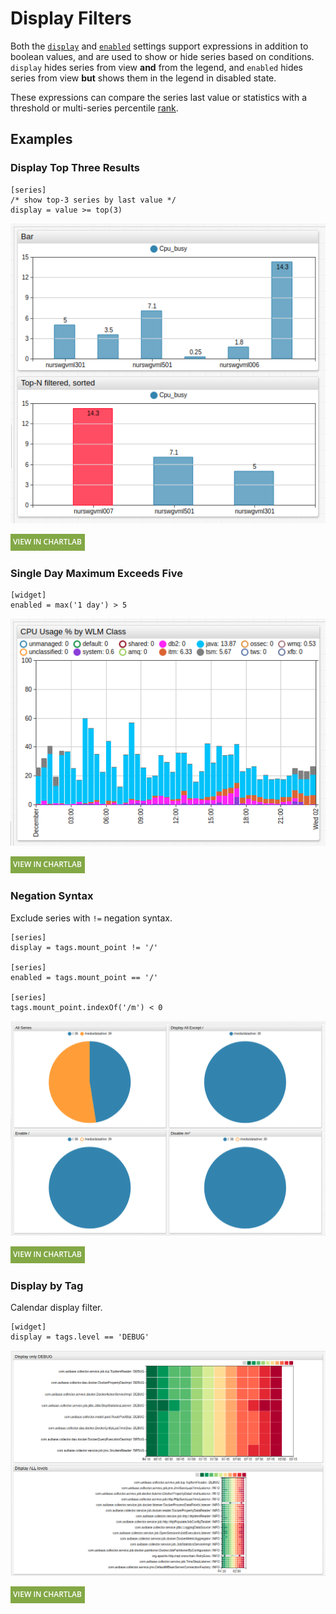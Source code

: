 # Display Filters

Both the [`display`](../widgets/shared/README.md#display) and [`enabled`](../widgets/shared/README.md#enabled) settings support expressions in addition to boolean values, and are used to show or hide series based on conditions. `display` hides series from view **and** from the legend, and `enabled` hides series from view **but** shows them in the legend in disabled state.

These expressions can compare the series last value or statistics with a threshold or multi-series percentile [rank](../syntax/ranking-functions.md).

## Examples

### Display Top Three Results

```ls
[series]
/* show top-3 series by last value */
display = value >= top(3)
```

![](./images/display-filters-1.png)

[![](../images/button.png)](https://apps.axibase.com/chartlab/377091ff)

### Single Day Maximum Exceeds Five

```ls
[widget]
enabled = max('1 day') > 5
```

![](./images/display-filters-2.png)

[![](../images/button.png)](https://apps.axibase.com/chartlab/628bc794/1)

### Negation Syntax

Exclude series with `!=` negation syntax.

```ls
[series]
display = tags.mount_point != '/'

[series]
enabled = tags.mount_point == '/'

[series]
tags.mount_point.indexOf('/m') < 0
```

![](./images/display-filters3.png)

[![](../images/button.png)](https://apps.axibase.com/chartlab/7518a91f/6/)

### Display by Tag

Calendar display filter.

```ls
[widget]
display = tags.level == 'DEBUG'
```

![](./images/display-filters4.png)

[![](../images/button.png)](https://apps.axibase.com/chartlab/04f1ed7c/2/#)